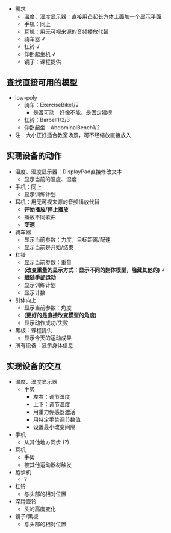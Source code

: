 - 需求
	- 温度、湿度显示器：直接用凸起长方体上面加一个显示平面
	- 手机：同上
	- 耳机：用无可视来源的音频播放代替
	- 骑车器 √
	- 杠铃 √
	- 仰卧起坐机 √
	- 镜子：课程提供
## 查找直接可用的模型
- low-poly
	- 骑车：ExerciseBike1/2
		- 是否可动：好像不能，是固定建模
	- 杠铃：Barbell1/2/3
	- 仰卧起坐：AbdominalBench1/2
- 注：大小正好适合教室场景，可不经缩放直接放入

## 实现设备的动作
- 温度、湿度显示器：DisplayPad直接修改文本
	- 显示当前的温度、湿度
- 手机：同上
	- 显示训练计划
- 耳机：用无可视来源的音频播放代替
	- **开始播放/停止播放**
	- 播放不同歌曲
	- **变速**
- 骑车器 
	- 显示当前参数：力度，目标距离/配速
	- 显示当前是开始/结束
- 杠铃
	- 显示当前参数：重量
	- **(改变重量的显示方式：显示不同的刚体模型，隐藏其他的)** √
	- **跟随手部运动**
	- 显示训练计划
	- 显示计数
- 引体向上
	- 显示当前参数：角度
	- **(更好的是直接改变模型的角度)**
	- 显示动作成功/失败
- 黑板：课程提供
	- 显示今天的运动成果
- 所有设备：显示身体信息

## 实现设备的交互
- 温度、湿度显示器
	- 手势
		- 左右：调节湿度
		- 上下：调节温度
		- 用重力传感器激活
		- 用特定手势调节数值
		- 设置最小改变间隔
- 手机
	- 从其他地方同步 (?)
- 耳机
	- 手势
	- 被其他运动器材触发
- 跑步机
	- ?
- 杠铃
	- 与头部的相对位置
- 深蹲壶铃
	- 头的高度变化
- 镜子/黑板
	- 与头部的相对位置
